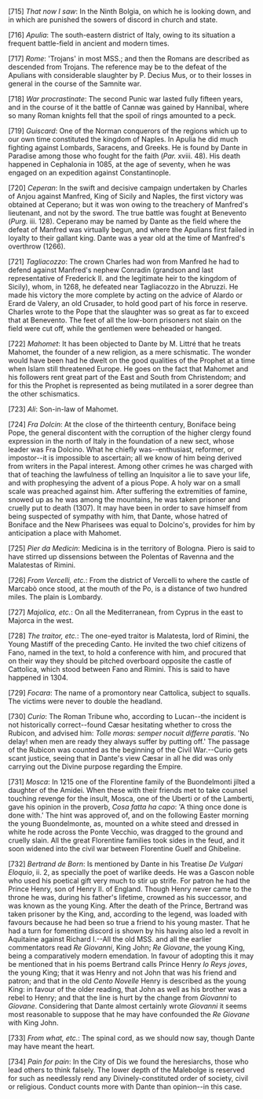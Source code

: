[715] _That now I saw_: In the Ninth Bolgia, on which he is looking
down, and in which are punished the sowers of discord in church and
state.

[716] _Apulia_: The south-eastern district of Italy, owing to its
situation a frequent battle-field in ancient and modern times.

[717] _Rome_: 'Trojans' in most MSS.; and then the Romans are described
as descended from Trojans. The reference may be to the defeat of the
Apulians with considerable slaughter by P. Decius Mus, or to their
losses in general in the course of the Samnite war.

[718] _War procrastinate_: The second Punic war lasted fully fifteen
years, and in the course of it the battle of Cannæ was gained by
Hannibal, where so many Roman knights fell that the spoil of rings
amounted to a peck.

[719] _Guiscard_: One of the Norman conquerors of the regions which up
to our own time constituted the kingdom of Naples. In Apulia he did much
fighting against Lombards, Saracens, and Greeks. He is found by Dante in
Paradise among those who fought for the faith (_Par._ xviii. 48). His
death happened in Cephalonia in 1085, at the age of seventy, when he was
engaged on an expedition against Constantinople.

[720] _Ceperan_: In the swift and decisive campaign undertaken by
Charles of Anjou against Manfred, King of Sicily and Naples, the first
victory was obtained at Ceperano; but it was won owing to the treachery
of Manfred's lieutenant, and not by the sword. The true battle was
fought at Benevento (_Purg._ iii. 128). Ceperano may be named by Dante
as the field where the defeat of Manfred was virtually begun, and where
the Apulians first failed in loyalty to their gallant king. Dante was a
year old at the time of Manfred's overthrow (1266).

[721] _Tagliacozzo_: The crown Charles had won from Manfred he had to
defend against Manfred's nephew Conradin (grandson and last
representative of Frederick II. and the legitimate heir to the kingdom
of Sicily), whom, in 1268, he defeated near Tagliacozzo in the Abruzzi.
He made his victory the more complete by acting on the advice of Alardo
or Erard de Valery, an old Crusader, to hold good part of his force in
reserve. Charles wrote to the Pope that the slaughter was so great as
far to exceed that at Benevento. The feet of all the low-born prisoners
not slain on the field were cut off, while the gentlemen were beheaded
or hanged.

[722] _Mahomet_: It has been objected to Dante by M. Littré that he
treats Mahomet, the founder of a new religion, as a mere schismatic. The
wonder would have been had he dwelt on the good qualities of the Prophet
at a time when Islam still threatened Europe. He goes on the fact that
Mahomet and his followers rent great part of the East and South from
Christendom; and for this the Prophet is represented as being mutilated
in a sorer degree than the other schismatics.

[723] _Ali_: Son-in-law of Mahomet.

[724] _Fra Dolcin_: At the close of the thirteenth century, Boniface
being Pope, the general discontent with the corruption of the higher
clergy found expression in the north of Italy in the foundation of a new
sect, whose leader was Fra Dolcino. What he chiefly was--enthusiast,
reformer, or impostor--it is impossible to ascertain; all we know of him
being derived from writers in the Papal interest. Among other crimes he
was charged with that of teaching the lawfulness of telling an
Inquisitor a lie to save your life, and with prophesying the advent of a
pious Pope. A holy war on a small scale was preached against him. After
suffering the extremities of famine, snowed up as he was among the
mountains, he was taken prisoner and cruelly put to death (1307). It may
have been in order to save himself from being suspected of sympathy with
him, that Dante, whose hatred of Boniface and the New Pharisees was
equal to Dolcino's, provides for him by anticipation a place with
Mahomet.

[725] _Pier da Medicin_: Medicina is in the territory of Bologna. Piero
is said to have stirred up dissensions between the Polentas of Ravenna
and the Malatestas of Rimini.

[726] _From Vercelli, etc._: From the district of Vercelli to where the
castle of Marcabò once stood, at the mouth of the Po, is a distance of
two hundred miles. The plain is Lombardy.

[727] _Majolica, etc._: On all the Mediterranean, from Cyprus in the
east to Majorca in the west.

[728] _The traitor, etc._: The one-eyed traitor is Malatesta, lord of
Rimini, the Young Mastiff of the preceding Canto. He invited the two
chief citizens of Fano, named in the text, to hold a conference with
him, and procured that on their way they should be pitched overboard
opposite the castle of Cattolica, which stood between Fano and Rimini.
This is said to have happened in 1304.

[729] _Focara_: The name of a promontory near Cattolica, subject to
squalls. The victims were never to double the headland.

[730] _Curio_: The Roman Tribune who, according to Lucan--the incident
is not historically correct--found Cæsar hesitating whether to cross the
Rubicon, and advised him: _Tolle moras: semper nocuit differre paratis_.
'No delay! when men are ready they always suffer by putting off.' The
passage of the Rubicon was counted as the beginning of the Civil
War.--Curio gets scant justice, seeing that in Dante's view Cæsar in all
he did was only carrying out the Divine purpose regarding the Empire.

[731] _Mosca_: In 1215 one of the Florentine family of the Buondelmonti
jilted a daughter of the Amidei. When these with their friends met to
take counsel touching revenge for the insult, Mosca, one of the Uberti
or of the Lamberti, gave his opinion in the proverb, _Cosa fatta ha
capo_: 'A thing once done is done with.' The hint was approved of, and
on the following Easter morning the young Buondelmonte, as, mounted on a
white steed and dressed in white he rode across the Ponte Vecchio, was
dragged to the ground and cruelly slain. All the great Florentine
families took sides in the feud, and it soon widened into the civil war
between Florentine Guelf and Ghibeline.

[732] _Bertrand de Born_: Is mentioned by Dante in his Treatise _De
Vulgari Eloquio_, ii. 2, as specially the poet of warlike deeds. He was
a Gascon noble who used his poetical gift very much to stir up strife.
For patron he had the Prince Henry, son of Henry II. of England. Though
Henry never came to the throne he was, during his father's lifetime,
crowned as his successor, and was known as the young King. After the
death of the Prince, Bertrand was taken prisoner by the King, and,
according to the legend, was loaded with favours because he had been so
true a friend to his young master. That he had a turn for fomenting
discord is shown by his having also led a revolt in Aquitaine against
Richard I.--All the old MSS. and all the earlier commentators read _Re
Giovanni_, King John; _Re Giovane_, the young King, being a
comparatively modern emendation. In favour of adopting this it may be
mentioned that in his poems Bertrand calls Prince Henry _lo Reys joves_,
the young King; that it was Henry and not John that was his friend and
patron; and that in the old _Cento Novelle_ Henry is described as the
young King: in favour of the older reading, that John as well as his
brother was a rebel to Henry; and that the line is hurt by the change
from _Giovanni_ to _Giovane_. Considering that Dante almost certainly
wrote _Giovanni_ it seems most reasonable to suppose that he may have
confounded the _Re Giovane_ with King John.

[733] _From what, etc._: The spinal cord, as we should now say, though
Dante may have meant the heart.

[734] _Pain for pain_: In the City of Dis we found the heresiarchs,
those who lead others to think falsely. The lower depth of the Malebolge
is reserved for such as needlessly rend any Divinely-constituted order
of society, civil or religious. Conduct counts more with Dante than
opinion--in this case.
